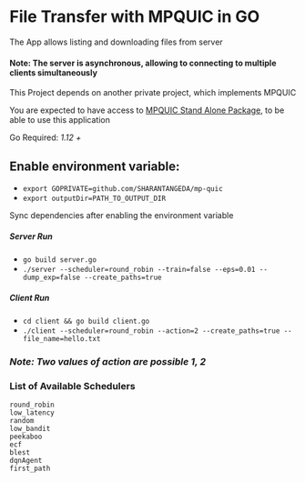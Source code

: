 # File Transfer with MPQUIC in GO

The App allows listing and downloading files from server

#### **Note: The server is asynchronous, allowing to connecting to multiple clients simultaneously**

This Project depends on another private project, which implements MPQUIC

You are expected to have access to [MPQUIC Stand Alone Package](https://github.com/SHARANTANGEDA/mp-quic), to be able to use this application 

Go Required: _1.12 +_

## Enable environment variable: 
- `export GOPRIVATE=github.com/SHARANTANGEDA/mp-quic`
- `export outputDir=PATH_TO_OUTPUT_DIR`

Sync dependencies after enabling the environment variable

##### Server Run
- `go build server.go`
- `./server --scheduler=round_robin --train=false --eps=0.01 --dump_exp=false --create_paths=true`

##### Client Run
- `cd client && go build client.go`
- `./client --scheduler=round_robin --action=2 --create_paths=true --file_name=hello.txt`
### *Note: Two values of action are possible 1, 2*

### List of Available Schedulers

	round_robin
	low_latency
	random
	low_bandit
	peekaboo
	ecf
	blest
	dqnAgent
	first_path

